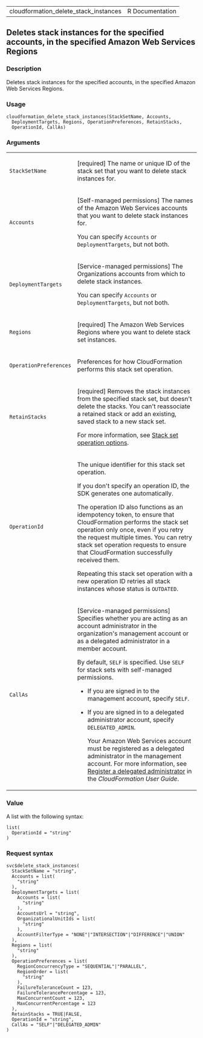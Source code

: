 <table style="width: 100%;">
<tbody>
<tr class="odd">
<td>cloudformation_delete_stack_instances</td>
<td style="text-align: right;">R Documentation</td>
</tr>
</tbody>
</table>

## Deletes stack instances for the specified accounts, in the specified Amazon Web Services Regions

### Description

Deletes stack instances for the specified accounts, in the specified
Amazon Web Services Regions.

### Usage

    cloudformation_delete_stack_instances(StackSetName, Accounts,
      DeploymentTargets, Regions, OperationPreferences, RetainStacks,
      OperationId, CallAs)

### Arguments

<table>
<colgroup>
<col style="width: 35%" />
<col style="width: 65%" />
</colgroup>
<tbody>
<tr class="odd">
<td><code
id="cloudformation_delete_stack_instances_:_StackSetName">StackSetName</code></td>
<td><p>[required] The name or unique ID of the stack set that you want
to delete stack instances for.</p></td>
</tr>
<tr class="even">
<td><code
id="cloudformation_delete_stack_instances_:_Accounts">Accounts</code></td>
<td><p>[Self-managed permissions] The names of the Amazon Web Services
accounts that you want to delete stack instances for.</p>
<p>You can specify <code>Accounts</code> or
<code>DeploymentTargets</code>, but not both.</p></td>
</tr>
<tr class="odd">
<td><code
id="cloudformation_delete_stack_instances_:_DeploymentTargets">DeploymentTargets</code></td>
<td><p>[Service-managed permissions] The Organizations accounts from
which to delete stack instances.</p>
<p>You can specify <code>Accounts</code> or
<code>DeploymentTargets</code>, but not both.</p></td>
</tr>
<tr class="even">
<td><code
id="cloudformation_delete_stack_instances_:_Regions">Regions</code></td>
<td><p>[required] The Amazon Web Services Regions where you want to
delete stack set instances.</p></td>
</tr>
<tr class="odd">
<td><code
id="cloudformation_delete_stack_instances_:_OperationPreferences">OperationPreferences</code></td>
<td><p>Preferences for how CloudFormation performs this stack set
operation.</p></td>
</tr>
<tr class="even">
<td><code
id="cloudformation_delete_stack_instances_:_RetainStacks">RetainStacks</code></td>
<td><p>[required] Removes the stack instances from the specified stack
set, but doesn't delete the stacks. You can't reassociate a retained
stack or add an existing, saved stack to a new stack set.</p>
<p>For more information, see <a
href="https://docs.aws.amazon.com/AWSCloudFormation/latest/UserGuide/stacksets-concepts.html#stackset-ops-options">Stack
set operation options</a>.</p></td>
</tr>
<tr class="odd">
<td><code
id="cloudformation_delete_stack_instances_:_OperationId">OperationId</code></td>
<td><p>The unique identifier for this stack set operation.</p>
<p>If you don't specify an operation ID, the SDK generates one
automatically.</p>
<p>The operation ID also functions as an idempotency token, to ensure
that CloudFormation performs the stack set operation only once, even if
you retry the request multiple times. You can retry stack set operation
requests to ensure that CloudFormation successfully received them.</p>
<p>Repeating this stack set operation with a new operation ID retries
all stack instances whose status is <code>OUTDATED</code>.</p></td>
</tr>
<tr class="even">
<td><code
id="cloudformation_delete_stack_instances_:_CallAs">CallAs</code></td>
<td><p>[Service-managed permissions] Specifies whether you are acting as
an account administrator in the organization's management account or as
a delegated administrator in a member account.</p>
<p>By default, <code>SELF</code> is specified. Use <code>SELF</code> for
stack sets with self-managed permissions.</p>
<ul>
<li><p>If you are signed in to the management account, specify
<code>SELF</code>.</p></li>
<li><p>If you are signed in to a delegated administrator account,
specify <code>DELEGATED_ADMIN</code>.</p>
<p>Your Amazon Web Services account must be registered as a delegated
administrator in the management account. For more information, see <a
href="https://docs.aws.amazon.com/AWSCloudFormation/latest/UserGuide/stacksets-orgs-delegated-admin.html">Register
a delegated administrator</a> in the <em>CloudFormation User
Guide</em>.</p></li>
</ul></td>
</tr>
</tbody>
</table>

### Value

A list with the following syntax:

    list(
      OperationId = "string"
    )

### Request syntax

    svc$delete_stack_instances(
      StackSetName = "string",
      Accounts = list(
        "string"
      ),
      DeploymentTargets = list(
        Accounts = list(
          "string"
        ),
        AccountsUrl = "string",
        OrganizationalUnitIds = list(
          "string"
        ),
        AccountFilterType = "NONE"|"INTERSECTION"|"DIFFERENCE"|"UNION"
      ),
      Regions = list(
        "string"
      ),
      OperationPreferences = list(
        RegionConcurrencyType = "SEQUENTIAL"|"PARALLEL",
        RegionOrder = list(
          "string"
        ),
        FailureToleranceCount = 123,
        FailureTolerancePercentage = 123,
        MaxConcurrentCount = 123,
        MaxConcurrentPercentage = 123
      ),
      RetainStacks = TRUE|FALSE,
      OperationId = "string",
      CallAs = "SELF"|"DELEGATED_ADMIN"
    )
